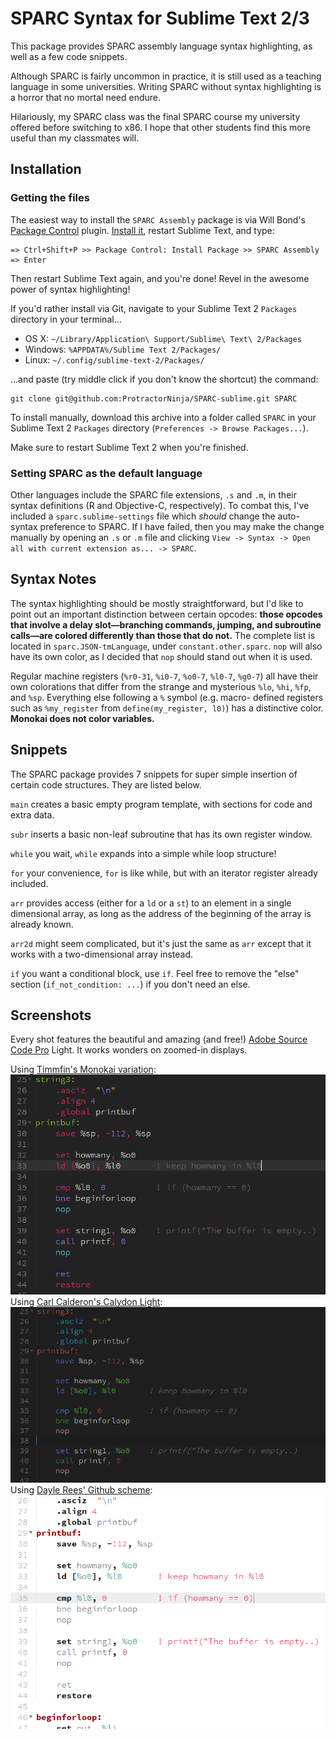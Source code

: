 # SPARC Syntax for Sublime Text 2/3

This package provides SPARC assembly language syntax highlighting, as well as a
few code snippets.

Although SPARC is fairly uncommon in practice, it is still used as a teaching
language in some universities. Writing SPARC without syntax highlighting is a
horror that no mortal need endure.

Hilariously, my SPARC class was the final SPARC course my university offered
before switching to x86. I hope that other students find this more useful than
my classmates will.

## Installation

### Getting the files

The easiest way to install the `SPARC Assembly` package is via Will Bond's
[Package Control][pc] plugin. [Install it][pc-install], restart Sublime Text,
and type:

    => Ctrl+Shift+P >> Package Control: Install Package >> SPARC Assembly => Enter

Then restart Sublime Text again, and you're done! Revel in the awesome power of
syntax highlighting!

If you'd rather install via Git, navigate to your Sublime Text 2 `Packages`
directory in your terminal...

- OS X: `~/Library/Application\ Support/Sublime\ Text\ 2/Packages`
- Windows: `%APPDATA%/Sublime Text 2/Packages/`
- Linux: `~/.config/sublime-text-2/Packages/`

...and paste (try middle click if you don't know the shortcut) the command:

	git clone git@github.com:ProtractorNinja/SPARC-sublime.git SPARC

To install manually, download this archive into a folder called `SPARC` in your
Sublime Text 2 `Packages` directory (`Preferences -> Browse Packages...`).

Make sure to restart Sublime Text 2 when you're finished.

### Setting SPARC as the default language

Other languages include the SPARC file extensions, `.s` and `.m`, in their
syntax definitions (R and Objective-C, respectively). To combat this, I've
included a `sparc.sublime-settings` file which *should* change the auto-syntax
preference to SPARC. If I have failed, then you may make the change manually by
opening an `.s` or `.m` file and clicking  `View -> Syntax -> Open all with
current extension as... -> SPARC`.

## Syntax Notes 

The syntax highlighting should be mostly straightforward, but I'd like to point
out an important distinction between certain opcodes: **those opcodes that
involve a delay slot—branching commands, jumping, and subroutine calls—are
colored differently than those that do not.** The complete list is located in
`sparc.JSON-tmLanguage`, under `constant.other.sparc`. `nop` will also have
its own color, as I decided that `nop` should stand out when it is used.

Regular machine registers (`%r0-31`, `%i0-7`, `%o0-7`, `%l0-7`, `%g0-7`) all
have their own colorations that differ from the strange and mysterious `%lo`,
`%hi`, `%fp`, and `%sp`. Everything else following a `%` symbol (e.g. macro-
defined registers such as `%my_register` from `define(my_register, l0)`) has a
distinctive color. **Monokai does not color variables.**

## Snippets

The SPARC package provides 7 snippets for super simple insertion of certain
code structures. They are listed below.

`main` creates a basic empty program template, with sections for code and extra
data.

`subr` inserts a basic non-leaf subroutine that has its own register window.

`while` you wait, `while` expands into a simple while loop structure!

`for` your convenience, `for` is like while, but with an iterator register
already included.

`arr` provides access (either for a `ld` or a `st`) to an element in a single
dimensional array, as long as the address of the beginning of the array is
already known.

`arr2d` might seem complicated, but it's just the same as `arr` except that it
works with a two-dimensional array instead.

`if` you want a conditional block, use `if`. Feel free to remove the "else"
section (`if_not_condition: ...`) if you don't need an else.


## Screenshots

Every shot features the beautiful and amazing (and free!) [Adobe Source Code
Pro][font] Light. It works wonders on zoomed-in displays.

Using [Timmfin's Monokai variation][t-git]: ![Monokai Timmfin][t-img]  
Using [Carl Calderon's Calydon Light][c-git]: ![Calydon Light][c-img]  
Using [Dayle Rees' Github scheme][r-git]: ![Dayle Rees' Github][r-img]  

[font]:  https://blogs.adobe.com/typblography/2012/09/source-code-pro.html
[t-git]: https://github.com/timmfin/monokai-timmfin
[t-img]: screenshots/sparc-monokai-timmfin.png
[c-git]: https://github.com/carlcalderon/sublime-color-schemes
[c-img]: screenshots/sparc-calydon-light.png
[r-git]: https://github.com/daylerees/colour-schemes
[r-img]: screenshots/sparc-dayle-rees-github.png
[pc-install]: http://wbond.net/sublime_packages/package_control/installation
[pc]: http://wbond.net/sublime_packages/package_control
